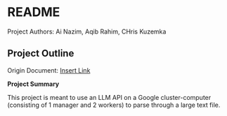# README

Project Authors: Ai Nazim, Aqib Rahim, CHris Kuzemka

## Project Outline

Origin Document: [Insert Link](Link)

**Project Summary**

This project is meant to use an LLM API on a Google cluster-computer (consisting of 1 manager and 2 workers) to parse through a large text file. 

## 